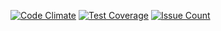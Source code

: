[![Code Climate](https://codeclimate.com/github/Silentbilly/project-lvl1-s95/badges/gpa.svg)](https://codeclimate.com/github/Silentbilly/project-lvl1-s95)
[![Test Coverage](https://codeclimate.com/github/Silentbilly/project-lvl1-s95/coverage.svg)](https://codeclimate.com/github/codeclimate/codeclimate/coverage)
[![Issue Count](https://codeclimate.com/github/Silentbilly/project-lvl1-s95/issue_count.svg)](https://codeclimate.com/github/codeclimate/codeclimate)
